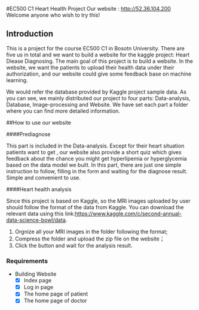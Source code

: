 #EC500 C1 Heart Health Project
Our website : http://52.36.104.200
Welcome anyone who wish to try this!
## Introduction

This is a project for the course EC500 C1 in Bosotn University.
There are five us in total and we want to build a website for the kaggle project: Heart Diease Diagnosing.
The main goal of this project is to build a website. In the website, we want the patients to upload their health data under their authorization, and our website could give some feedback base on machine learning.

We would refer the database provided by Kaggle project sample data.
As you can see, we mainly distributed our project to four parts: Data-analysis, Database, Image-processing and Website. We have set each part a folder where you can find more detailed information. 


##How to use our website

####Prediagnose

 This part is included in the Data-analysis. Except for their heart situation patients want to get , our website also provide a short quiz which gives feedback about the chance you might get hyperlipemia or hyperglycemia based on the data model we built. 
 In this part, there are just one simple instruction to follow, filling in the form and waiting for the diagnose result. Simple and convenient to use. 

####Heart health analysis

 Since this project is based on Kaggle, so the MRI images uploaded by user should follow the format of the data from Kaggle. You can download the relevant data using this link:https://www.kaggle.com/c/second-annual-data-science-bowl/data.
 1. Orgnize all your MRI images in the folder following the format;
 2. Compress the folder and upload the zip file on the website；
 3. Click the button and wait for the analysis result.





### Requirements

-  Building Website 
	- [x] Index page
	- [x] Log in page
	- [x] The home page of patient
	- [x] The home page of doctor
